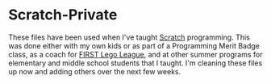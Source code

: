 # Scratch-Private

These files have been used when I've taught [Scratch](https://scratch.mit.edu/) programming. This was done either with my own kids or as part of a Programming Merit Badge class, as a coach for [FIRST Lego League](https://www.firstlegoleague.org/), and at other summer programs for elementary and middle school students that I taught. I'm cleaning these files up now and adding others over the next few weeks.
